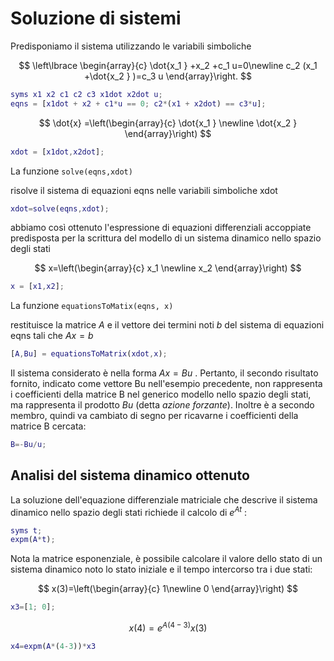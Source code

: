 
# Soluzione di sistemi

Predisponiamo il sistema utilizzando le variabili simboliche

 $$ \left\lbrace \begin{array}{c} \dot{x_1 } +x_2 +c_1 u=0\newline c_2 (x_1 +\dot{x_2 } )=c_3 u \end{array}\right. $$

```matlab
syms x1 x2 c1 c2 c3 x1dot x2dot u;
eqns = [x1dot + x2 + c1*u == 0; c2*(x1 + x2dot) == c3*u];
```

 $$ \dot{x} =\left(\begin{array}{c} \dot{x_1 } \newline \dot{x_2 }  \end{array}\right) $$

```matlab
xdot = [x1dot,x2dot];
```

La funzione `solve(eqns,xdot)`

risolve il sistema di equazioni eqns nelle variabili simboliche xdot

```matlab
xdot=solve(eqns,xdot);
```

abbiamo così ottenuto l'espressione di equazioni differenziali accoppiate predisposta per la scrittura del modello di un sistema dinamico nello spazio degli stati

 $$ x=\left(\begin{array}{c} x_1 \newline x_2  \end{array}\right) $$

```matlab
x = [x1,x2];
```

La funzione `equationsToMatix(eqns, x)`

restituisce la matrice $A$ e il vettore dei termini noti $b$ del sistema di equazioni eqns tali che $Ax=b$

```matlab
[A,Bu] = equationsToMatrix(xdot,x);
```

Il sistema considerato è nella forma $Ax=Bu$ . Pertanto, il secondo risultato fornito, indicato come vettore Bu nell'esempio precedente, non rappresenta i coefficienti della matrice B nel generico modello nello spazio degli stati, ma rappresenta il prodotto $Bu$ (detta *azione forzante*). Inoltre è a secondo membro, quindi va cambiato di segno per ricavarne i coefficienti della matrice B cercata:

```matlab
B=-Bu/u;
```

## Analisi del sistema dinamico ottenuto

La soluzione dell'equazione differenziale matriciale che descrive il sistema dinamico nello spazio degli stati richiede il calcolo di $e^{At}$ :

```matlab
syms t;
expm(A*t);
```

Nota la matrice esponenziale, è possibile calcolare il valore dello stato di un sistema dinamico noto lo stato iniziale e il tempo intercorso tra i due stati:

 $$ x(3)=\left(\begin{array}{c} 1\newline 0 \end{array}\right) $$

```matlab
x3=[1; 0];
```

 $$ x(4)=e^{A(4-3)} x(3) $$

```matlab
x4=expm(A*(4-3))*x3
```
